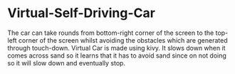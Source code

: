 # Virtual-Self-Driving-Car
The car can take rounds from bottom-right corner of the screen to the top-left corner of the screen whilst avoiding the obstacles
which are generated through touch-down.
Virtual Car is made using kivy. It slows down when it comes across sand so it learns that it has to avoid sand since on
not doing so it will slow down and eventually stop.

